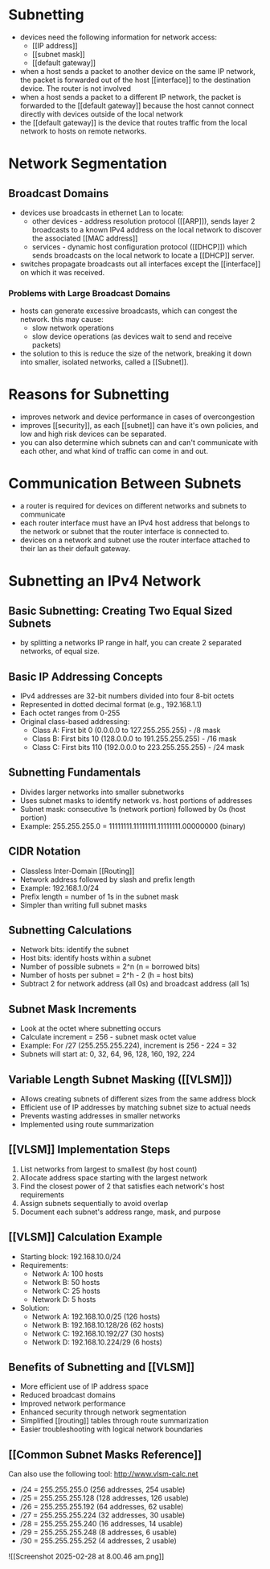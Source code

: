 # Subnetting 
- devices need the following information for network access:
	- [[IP address]]
	- [[subnet mask]]
	- [[default gateway]]
- when a host sends a packet to another device on the same IP network, the packet is forwarded out of the host [[interface]] to the destination device. The router is not involved
- when a host sends a packet to a different IP network, the packet is forwarded to the [[default gateway]] because the host cannot connect directly with devices outside of the local network
- the [[default gateway]] is the device that routes traffic from the local network to hosts on remote networks.
# Network Segmentation
## Broadcast Domains
- devices use broadcasts in ethernet Lan to locate:
	- other devices - address resolution protocol ([[ARP]]), sends layer 2 broadcasts to a known IPv4 address on the local network to discover the associated [[MAC address]]
	- services - dynamic host configuration protocol ([[DHCP]]) which sends broadcasts on the local network to locate a [[DHCP]] server.
- switches propagate broadcasts out all interfaces except the [[interface]] on which it was received. 
### Problems with Large Broadcast Domains
- hosts can generate excessive broadcasts, which can congest the network. this may cause:
	- slow network operations
	- slow device operations (as devices wait to send and receive packets)
- the solution to this is reduce the size of the network, breaking it down into smaller, isolated networks, called a [[Subnet]]. 
# Reasons for Subnetting
- improves network and device performance in cases of overcongestion
- improves [[security]], as each [[subnet]] can have it's own policies, and low and high risk devices can be separated.
- you can also determine which subnets can and can't communicate with each other, and what kind of traffic can come in and out. 
# Communication Between Subnets
- a router is required for devices on different networks and subnets to communicate
- each router interface must have an IPv4 host address that belongs to the network or subnet that the router interface is connected to.
- devices on a network and subnet use the router interface attached to their lan as their default gateway. 
# Subnetting an IPv4 Network
## Basic Subnetting: Creating Two Equal Sized Subnets
- by splitting a networks IP range in half, you can create 2 separated networks, of equal size. 

## Basic IP Addressing Concepts

- IPv4 addresses are 32-bit numbers divided into four 8-bit octets
- Represented in dotted decimal format (e.g., 192.168.1.1)
- Each octet ranges from 0-255
- Original class-based addressing:
    - Class A: First bit 0 (0.0.0.0 to 127.255.255.255) - /8 mask
    - Class B: First bits 10 (128.0.0.0 to 191.255.255.255) - /16 mask
    - Class C: First bits 110 (192.0.0.0 to 223.255.255.255) - /24 mask

## Subnetting Fundamentals

- Divides larger networks into smaller subnetworks
- Uses subnet masks to identify network vs. host portions of addresses
- Subnet mask: consecutive 1s (network portion) followed by 0s (host portion)
- Example: 255.255.255.0 = 11111111.11111111.11111111.00000000 (binary)

## CIDR Notation

- Classless Inter-Domain [[Routing]]
- Network address followed by slash and prefix length
- Example: 192.168.1.0/24
- Prefix length = number of 1s in the subnet mask
- Simpler than writing full subnet masks

## Subnetting Calculations

- Network bits: identify the subnet
- Host bits: identify hosts within a subnet
- Number of possible subnets = 2^n (n = borrowed bits)
- Number of hosts per subnet = 2^h - 2 (h = host bits)
- Subtract 2 for network address (all 0s) and broadcast address (all 1s)

## Subnet Mask Increments

- Look at the octet where subnetting occurs
- Calculate increment = 256 - subnet mask octet value
- Example: For /27 (255.255.255.224), increment is 256 - 224 = 32
- Subnets will start at: 0, 32, 64, 96, 128, 160, 192, 224

## Variable Length Subnet Masking ([[VLSM]])

- Allows creating subnets of different sizes from the same address block
- Efficient use of IP addresses by matching subnet size to actual needs
- Prevents wasting addresses in smaller networks
- Implemented using route summarization

## [[VLSM]] Implementation Steps

1. List networks from largest to smallest (by host count)
2. Allocate address space starting with the largest network
3. Find the closest power of 2 that satisfies each network's host requirements
4. Assign subnets sequentially to avoid overlap
5. Document each subnet's address range, mask, and purpose

## [[VLSM]] Calculation Example

- Starting block: 192.168.10.0/24
- Requirements:
    - Network A: 100 hosts
    - Network B: 50 hosts
    - Network C: 25 hosts
    - Network D: 5 hosts
- Solution:
    - Network A: 192.168.10.0/25 (126 hosts)
    - Network B: 192.168.10.128/26 (62 hosts)
    - Network C: 192.168.10.192/27 (30 hosts)
    - Network D: 192.168.10.224/29 (6 hosts)

## Benefits of Subnetting and [[VLSM]]

- More efficient use of IP address space
- Reduced broadcast domains
- Improved network performance
- Enhanced security through network segmentation
- Simplified [[routing]] tables through route summarization
- Easier troubleshooting with logical network boundaries

## [[Common Subnet Masks Reference]]
Can also use the following tool:
http://www.vlsm-calc.net

- /24 = 255.255.255.0 (256 addresses, 254 usable)
- /25 = 255.255.255.128 (128 addresses, 126 usable)
- /26 = 255.255.255.192 (64 addresses, 62 usable)
- /27 = 255.255.255.224 (32 addresses, 30 usable)
- /28 = 255.255.255.240 (16 addresses, 14 usable)
- /29 = 255.255.255.248 (8 addresses, 6 usable)
- /30 = 255.255.255.252 (4 addresses, 2 usable)


![[Screenshot 2025-02-28 at 8.00.46 am.png]]